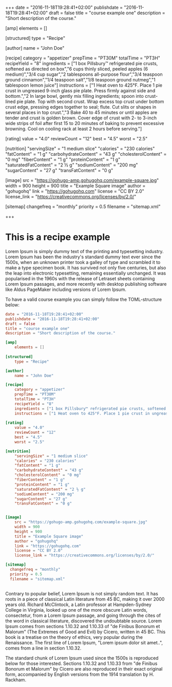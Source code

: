+++
date = "2016-11-18T19:28:41+02:00"
publishdate = "2016-11-18T19:28:41+02:00"
draft = false
title = "course example one"
description = "Short description of the course."

[amp]
    elements = []
    
[structured]
    type = "Recipe"

[author]
    name = "John Doe"

[recipe]
    category = "appetizer"
    prepTime = "PT30M"
    totalTime = "PT3H"
    recipeYield = "8"
    ingredients = ["1 box Pillsbury™ refrigerated pie crusts, softened as directed on box","6 cups thinly sliced, peeled apples (6 medium)","3/4 cup sugar","2 tablespoons all-purpose flour","3/4 teaspoon ground cinnamon","1/4 teaspoon salt","1/8 teaspoon ground nutmeg","1 tablespoon lemon juice"]
    instructions = ["1 Heat oven to 425°F. Place 1 pie crust in ungreased 9-inch glass pie plate. Press firmly against side and bottom.","2 In large bowl, gently mix filling ingredients; spoon into crust-lined pie plate. Top with second crust. Wrap excess top crust under bottom crust edge, pressing edges together to seal; flute. Cut slits or shapes in several places in top crust.","3 Bake 40 to 45 minutes or until apples are tender and crust is golden brown. Cover edge of crust with 2- to 3-inch wide strips of foil after first 15 to 20 minutes of baking to prevent excessive browning. Cool on cooling rack at least 2 hours before serving."]
    
[rating]
    value = "4.0"
    reviewCount = "12"
    best = "4.5"
    worst = "2.5"

[nutrition]
    "servingSize" = "1 medium slice"
    "calories" = "230 calories"
    "fatContent" = "1 g"
    "carbohydrateContent" = "43 g"
    "cholesterolContent" = "0 mg"
    "fiberContent" = "1 g"
    "proteinContent" = "1 g"
    "saturatedFatContent" = "2 ½ g"
    "sodiumContent" = "200 mg"
    "sugarContent" = "27 g"
    "transFatContent" = "0 g"

[image]
    src = "https://gohugo-amp.gohugohq.com/example-square.jpg"
    width = 900
    height = 900
    title = "Example Square image"
    author = "gohugohq"
    link = "https://gohugohq.com"
    license = "CC BY 2.0"
    license_link = "https://creativecommons.org/licenses/by/2.0/"

[sitemap]
  changefreq = "monthly"
  priority = 0.5
  filename = "sitemap.xml"
  
+++

# This is a recipe example

Lorem Ipsum is simply dummy text of the printing and typesetting industry. Lorem Ipsum has been the industry's standard dummy text ever since the 1500s, when an unknown printer took a galley of type and scrambled it to make a type specimen book. It has survived not only five centuries, but also the leap into electronic typesetting, remaining essentially unchanged. It was popularised in the 1960s with the release of Letraset sheets containing Lorem Ipsum passages, and more recently with desktop publishing software like Aldus PageMaker including versions of Lorem Ipsum.

To have a valid course example you can simply follow the TOML-structure below:

```toml
date = "2016-11-18T19:28:41+02:00"
publishdate = "2016-11-18T19:28:41+02:00"
draft = false
title = "course example one"
description = "Short description of the course."

[amp]
    elements = []
    
[structured]
    type = "Recipe"

[author]
    name = "John Doe"

[recipe]
    category = "appetizer"
    prepTime = "PT30M"
    totalTime = "PT3H"
    recipeYield = "8"
    ingredients = ["1 box Pillsbury™ refrigerated pie crusts, softened as directed on box","6 cups thinly sliced, peeled apples (6 medium)","3/4 cup sugar","2 tablespoons all-purpose flour","3/4 teaspoon ground cinnamon","1/4 teaspoon salt","1/8 teaspoon ground nutmeg","1 tablespoon lemon juice"]
    instructions = ["1 Heat oven to 425°F. Place 1 pie crust in ungreased 9-inch glass pie plate. Press firmly against side and bottom.","2 In large bowl, gently mix filling ingredients; spoon into crust-lined pie plate. Top with second crust. Wrap excess top crust under bottom crust edge, pressing edges together to seal; flute. Cut slits or shapes in several places in top crust.","3 Bake 40 to 45 minutes or until apples are tender and crust is golden brown. Cover edge of crust with 2- to 3-inch wide strips of foil after first 15 to 20 minutes of baking to prevent excessive browning. Cool on cooling rack at least 2 hours before serving."]
    
[rating]
    value = "4.0"
    reviewCount = "12"
    best = "4.5"
    worst = "2.5"

[nutrition]
    "servingSize" = "1 medium slice"
    "calories" = "230 calories"
    "fatContent" = "1 g"
    "carbohydrateContent" = "43 g"
    "cholesterolContent" = "0 mg"
    "fiberContent" = "1 g"
    "proteinContent" = "1 g"
    "saturatedFatContent" = "2 ½ g"
    "sodiumContent" = "200 mg"
    "sugarContent" = "27 g"
    "transFatContent" = "0 g"


[image]
    src = "https://gohugo-amp.gohugohq.com/example-square.jpg"
    width = 900
    height = 900
    title = "Example Square image"
    author = "gohugohq"
    link = "https://gohugohq.com"
    license = "CC BY 2.0"
    license_link = "https://creativecommons.org/licenses/by/2.0/"

[sitemap]
  changefreq = "monthly"
  priority = 0.5
  filename = "sitemap.xml"
  
```

Contrary to popular belief, Lorem Ipsum is not simply random text. It has roots in a piece of classical Latin literature from 45 BC, making it over 2000 years old. Richard McClintock, a Latin professor at Hampden-Sydney College in Virginia, looked up one of the more obscure Latin words, consectetur, from a Lorem Ipsum passage, and going through the cites of the word in classical literature, discovered the undoubtable source. Lorem Ipsum comes from sections 1.10.32 and 1.10.33 of "de Finibus Bonorum et Malorum" (The Extremes of Good and Evil) by Cicero, written in 45 BC. This book is a treatise on the theory of ethics, very popular during the Renaissance. The first line of Lorem Ipsum, "Lorem ipsum dolor sit amet..", comes from a line in section 1.10.32.

The standard chunk of Lorem Ipsum used since the 1500s is reproduced below for those interested. Sections 1.10.32 and 1.10.33 from "de Finibus Bonorum et Malorum" by Cicero are also reproduced in their exact original form, accompanied by English versions from the 1914 translation by H. Rackham.